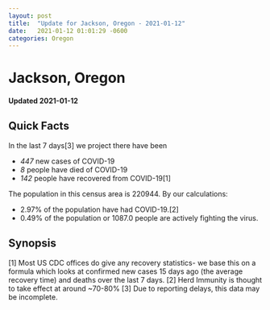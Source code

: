 ```yaml
---
layout: post
title:  "Update for Jackson, Oregon - 2021-01-12"
date:   2021-01-12 01:01:29 -0600
categories: Oregon
---
```


# Jackson, Oregon
#### Updated 2021-01-12

## Quick Facts

In the last 7 days[3] we project there have been
- *447* new cases of COVID-19
- *8* people have died of COVID-19
- *142* people have recovered from COVID-19[1]

The population in this census area is 220944. By our calculations:
- 2.97% of the population have had COVID-19.[2]
- 0.49% of the population or 1087.0 people are actively fighting the virus.

## Synopsis




[1] Most US CDC offices do give any recovery statistics- we base this on a formula which looks at confirmed new cases
15 days ago (the average recovery time) and deaths over the last 7 days.
[2] Herd Immunity is thought to take effect at around ~70-80%
[3] Due to reporting delays, this data may be incomplete. 
    